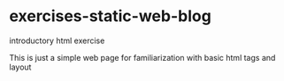 # exercises-static-web-blog
introductory html exercise

This is just a simple web page for familiarization with basic html tags and layout
